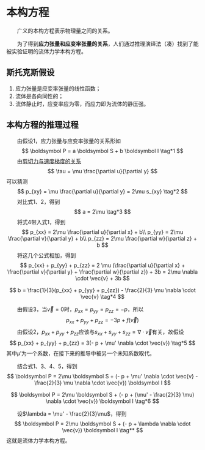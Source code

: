 # 本构方程

&emsp;&emsp;广义的本构方程表示物理量之间的关系。

&emsp;&emsp;为了得到**应力张量和应变率张量的关系**，人们通过推理演绎法（凑）找到了能被实验证明的流体力学本构方程。

## 斯托克斯假设

1. 应力张量是应变率张量的线性函数；
2. 流体是各向同性的；
3. 流体静止时，应变率应为零，而应力即为流体的静压强。

## 本构方程的推理过程

&emsp;&emsp;由假设1，应力张量与应变率张量的关系形如
$$
\boldsymbol P = a \boldsymbol S + b \boldsymbol I \tag*1
$$
&emsp;&emsp;由[剪切力与速度梯度的关系](1_流体的性质.md/##粘滞性)
$$
\tau = \mu \frac{\partial u}{\partial y} 
$$
可以猜测
$$
p_{xy} = \mu \frac{\partial u}{\partial y} = 2\mu s_{xy} \tag*2
$$
&emsp;&emsp;对比式1、2，得到
$$
a = 2\mu \tag*3
$$
&emsp;&emsp;将式4带入式1，得到
$$
p_{xx} = 2\mu \frac{\partial u}{\partial x} + b\\
p_{yy} = 2\mu \frac{\partial v}{\partial y} + b\\
p_{zz} = 2\mu \frac{\partial w}{\partial z} + b
$$
&emsp;&emsp;将这几个公式相加，得到
$$
p_{xx} + p_{yy} + p_{zz} = 2 \mu (\frac{\partial u}{\partial x} + \frac{\partial v}{\partial y} + \frac{\partial w}{\partial z}) + 3b = 2\mu \nabla \cdot \vec{v} + 3b
$$

$$
b = \frac{1}{3}(p_{xx} + p_{yy} + p_{zz}) - \frac{2}{3} \mu \nabla \cdot \vec{v} \tag*4
$$

&emsp;&emsp;由假设3，当$\vec{v} = 0$时，$p_{xx} = p_{yy} =p_{zz} = - p$，所以
$$
p_{xx} + p_{yy} + p_{zz} = - 3p + f(\vec{v})
$$
&emsp;&emsp;由假设2，$p_{xx} + p_{yy} + p_{zz}$应该与$s_{xx} + s_{yy} + s_{zz} = \nabla \cdot \vec{v}$有关，故假设
$$
p_{xx} + p_{yy} + p_{zz} = 3(- p + \mu' \nabla \cdot \vec{v}) \tag*5
$$
其中$\mu'$为一个系数，在接下来的推导中被另一个未知系数取代。

&emsp;&emsp;结合式1、3、4、5，得到
$$
\boldsymbol P = 2\mu \boldsymbol S + (- p + \mu' \nabla \cdot \vec{v} - \frac{2}{3} \mu \nabla \cdot \vec{v}) \boldsymbol I
$$

$$
\boldsymbol P = 2\mu \boldsymbol S + (- p + (\mu' - \frac{2}{3} \mu) \nabla \cdot \vec{v}) \boldsymbol I \tag*6
$$

&emsp;&emsp;设$\lambda = \mu' - \frac{2}{3}\mu$，得到
$$
\boldsymbol P = 2\mu \boldsymbol S + (- p + \lambda \nabla \cdot \vec{v}) \boldsymbol I \tag**
$$
这就是流体力学本构方程。
